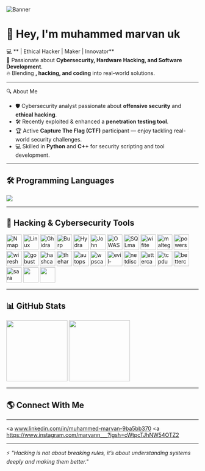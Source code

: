 
<!-- Profile Banner -->
![Banner](https://i.ibb.co/ZmT3LPm/hacker-banner.jpg)

# 👋 Hey, I'm **muhammed marvan uk**

💻 ** | Ethical Hacker | Maker | Innovator**  
🚀 Passionate about **Cybersecurity,  Hardware Hacking, and Software Development**.  
🔥 Blending **, hacking, and coding** into real-world solutions.  

---

 🔍 About Me
- 🛡 Cybersecurity analyst passionate about **offensive security** and **ethical hacking**.
- 🛠 Recently exploited & enhanced a **penetration testing tool**.
- 🏆 Active **Capture The Flag (CTF)** participant — enjoy tackling real-world security challenges.
- 💻 Skilled in **Python** and **C++** for security scripting and tool development.

---

## 🛠 Programming Languages
<p>
<img src="https://skillicons.dev/icons?i=python,cpp,c,java,php,bash,go,rust,js,html,css" />
</p>

---

## 🔐 Hacking & Cybersecurity Tools
<p>
<!-- Nmap (Highlighted) -->
<img src="https://www.kali.org/tools/nmap/images/nmap-logo.svg" height="40" title="Nmap - Network Scanner" />

<!-- Other tools -->
<img src="https://upload.wikimedia.org/wikipedia/commons/3/35/Tux.svg" height="40" title="Linux" />
<img src="https://www.kali.org/tools/ghidra/images/ghidra-logo.svg" height="40" title="Ghidra" />
<img src="https://www.kali.org/tools/burpsuite/images/burpsuite-logo.svg" height="40" title="Burp Suite" />
<img src="https://www.kali.org/tools/hydra/images/hydra-logo.svg" height="40" title="Hydra" />
<img src="https://www.kali.org/tools/john/images/john-logo.svg" height="40" title="John the Ripper" />
<img src="https://www.kali.org/tools/zaproxy/images/zaproxy-logo.svg" height="40" title="OWASP ZAP" />
<img src="https://www.kali.org/tools/sqlmap/images/sqlmap-logo.svg" height="40" title="SQLmap" />
<img src="https://www.kali.org/tools/wifite/images/wifite-logo.svg" height="40" title="wifite" />
<img src="https://www.kali.org/tools/maltego/images/maltego-logo.svg" height="40" title="maltego" />
<img src="https://www.kali.org/tools/powershell/images/powershell-logo.svg" height="40" title="powershell" />
<img src="https://www.kali.org/tools/wireshark/images/wireshark-logo.svg" height="40" title="wireshark" />
<img src="https://www.kali.org/tools/gobuster/images/gobuster-logo.svg" height="40" title="gobuster" />
<img src="https://www.kali.org/tools/hashcat/images/hashcat-logo.svg" height="40" title="hashcat" />
<img src="https://www.kali.org/tools/theharvester/images/theharvester-logo.svg" height="40" title="theharvester" />
<img src="https://www.kali.org/tools/autopsy/images/autopsy-logo.svg" height="40" title="autopsy" />
<img src="https://www.kali.org/tools/wpscan/images/wpscan-logo.svg" height="40" title="wpscan" />
<img src="https://www.kali.org/tools/evil-winrm/images/evil-winrm-logo.svg" height="40" title="evil-winrm" />
<img src="https://www.kali.org/tools/netdiscover/images/netdiscover-logo.svg" height="40" title="netdiscover" />
<img src="https://www.kali.org/tools/ettercap/images/ettercap-logo.svg" height="40" title="ettercap" />
<img src="https://www.kali.org/tools/tcpdump/images/tcpdump-logo.svg" height="40" title="tcpdump" />
<img src="https://www.kali.org/tools/bettercap/images/bettercap-logo.svg" height="40" title="bettercap" />
<img src="http://kali.org/tools/sara/images/sara-logo.svg" height="40" title="sara" />
<img src="" height="40" title="" />
<img src="" height="40" title="" />
</p>

---

## 📊 GitHub Stats
<p>
<img src="https://github-readme-stats.vercel.app/api?username=muhammed marvan uk&show_icons=true&theme=radical" height="160" />
<img src="https://github-readme-streak-stats.herokuapp.com/?user=muhammed marvan uk&theme=radical" height="160" />
</p>

---

## 🌎 Connect With Me 
---

<a www.linkedin.com/in/muhammed-marvan-9ba5bb370
<a https://www.instagram.com/marvann___?igsh=cWtpcTJhNW54OTZ2

---

⚡ *"Hacking is not about breaking rules, it’s about understanding systems deeply and making them better."*
